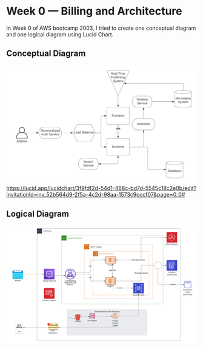# Week 0 — Billing and Architecture
In Week 0 of AWS bootcamp 2003, I tried to create one conceptual diagram and one logical diagram using Lucid Chart.

## Conceptual Diagram
![Conceptual Diagram](./assets/week0_conceptual_diagram.png)
https://lucid.app/lucidchart/3f9fdf2d-54d1-468c-bd7d-5545c18c2e0b/edit?invitationId=inv_52b564d9-2f5a-4c2d-98aa-1573c9cccf07&page=0_0#

## Logical Diagram
![Logical Diagram](./assets/week0_logical_diagram.png)
